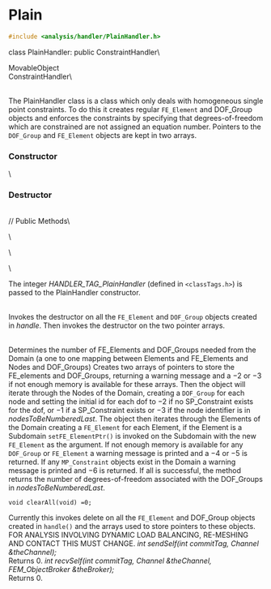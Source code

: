 # Plain

```cpp
#include <analysis/handler/PlainHandler.h>
```

class PlainHandler: public ConstraintHandler\

MovableObject\
ConstraintHandler\

\
The PlainHandler class is a class which only deals with homogeneous
single point constraints. To do this it creates regular `FE_Element` and
DOF_Group objects and enforces the constraints by specifying that
degrees-of-freedom which are constrained are not assigned an equation
number. Pointers to the `DOF_Group` and `FE_Element` objects are kept in two
arrays.

### Constructor

\
### Destructor

\
// Public Methods\

\

\

\

The integer *HANDLER_TAG_PlainHandler* (defined in  `<classTags.h>`) is
passed to the PlainHandler constructor.

\
Invokes the destructor on all the `FE_Element` and `DOF_Group` objects
created in *handle*. Then invokes the destructor on the two pointer
arrays.

\
Determines the number of FE_Elements and DOF_Groups needed from the
Domain (a one to one mapping between Elements and FE_Elements and Nodes
and DOF_Groups) Creates two arrays of pointers to store the FE_elements
and DOF_Groups, returning a warning message and a $-2$ or $-3$ if not
enough memory is available for these arrays. Then the object will
iterate through the Nodes of the Domain, creating a `DOF_Group` for each
node and setting the initial id for each dof to $-2$ if no SP_Constraint
exists for the dof, or $-1$ if a SP_Constraint exists or $-3$ if the
node identifier is in *nodesToBeNumberedLast*. The object then iterates
through the Elements of the Domain creating a `FE_Element` for each
Element, if the Element is a Subdomain `setFE_ElementPtr()` is invoked
on the Subdomain with the new `FE_Element` as the argument. If not enough
memory is available for any `DOF_Group` or `FE_Element` a warning message is
printed and a $-4$ or $-5$ is returned. If any `MP_Constraint` objects
exist in the Domain a warning message is printed and $-6$ is returned.
If all is successful, the method returns the number of
degrees-of-freedom associated with the DOF_Groups in
*nodesToBeNumberedLast*.

```{.cpp}
void clearAll(void) =0;
```

Currently this invokes delete on all the `FE_Element` and DOF_Group
objects created in `handle()` and the arrays used to store pointers to
these objects. FOR ANALYSIS INVOLVING DYNAMIC LOAD BALANCING, RE-MESHING
AND CONTACT THIS MUST CHANGE.
*int sendSelf(int commitTag, Channel &theChannel);* \
Returns $0$.
*int recvSelf(int commitTag, Channel &theChannel, FEM_ObjectBroker
&theBroker);* \
Returns $0$.
